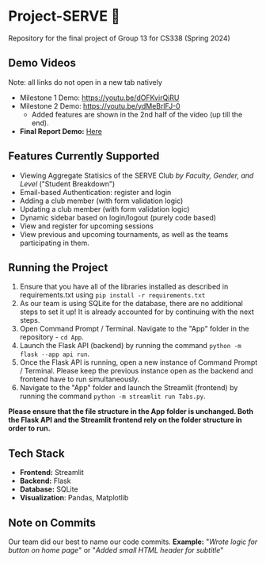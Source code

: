 # Project-SERVE 🚀
Repository for the final project of Group 13 for CS338 (Spring 2024)

## Demo Videos
Note: all links do not open in a new tab natively
- Milestone 1 Demo: https://youtu.be/dOFKvirQiRU 
- Milestone 2 Demo: https://youtu.be/ydMeBrlFJ-0
  - Added features are shown in the 2nd half of the video (up till the end).
- **Final Report Demo:** [Here](https://youtu.be/KRG7l4a9HeQ?si=NFepZL0Zref-svRQ)

## Features Currently Supported
- Viewing Aggregate Statisics of the SERVE Club *by Faculty, Gender, and Level* ("Student Breakdown")
- Email-based Authentication: register and login
- Adding a club member (with form validation logic)
- Updating a club member (with form validation logic)
- Dynamic sidebar based on login/logout (purely code based)
- View and register for upcoming sessions
- View previous and upcoming tournaments, as well as the teams participating in them.

## Running the Project
1. Ensure that you have all of the libraries installed as described in requirements.txt using `pip install -r requirements.txt`
2. As our team is using SQLite for the database, there are no additional steps to set it up! It is already accounted for by continuing with the next steps.
3. Open Command Prompt / Terminal. Navigate to the "App" folder in the repository - `cd App`.
4. Launch the Flask API (backend) by running the command `python -m flask --app api run`.
5. Once the Flask API is running, open a new instance of Command Prompt / Terminal. Please keep the previous instance open as the backend and frontend have to run simultaneously.
6. Navigate to the "App" folder and launch the Streamlit (frontend) by running the command `python -m streamlit run Tabs.py`.

**Please ensure that the file structure in the App folder is unchanged. Both the Flask API and the Streamlit frontend rely on the folder structure in order to run.**

## Tech Stack
- **Frontend:** Streamlit
- **Backend:** Flask
- **Database:** SQLite 
- **Visualization**: Pandas, Matplotlib

## Note on Commits
Our team did our best to name our code commits. 
**Example:** "_Wrote logic for button on home page_" or "_Added small HTML header for subtitle_"
